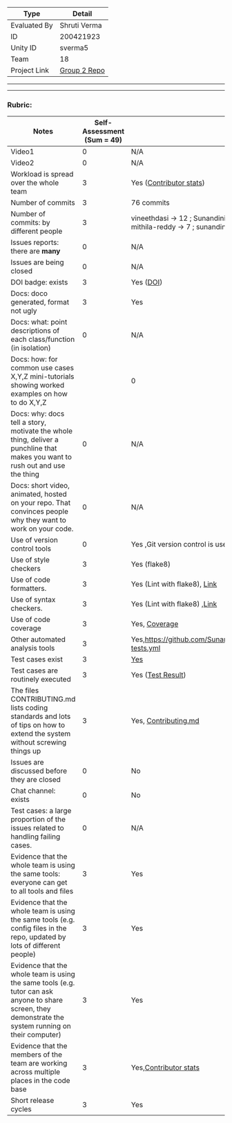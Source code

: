 |Type| Detail|
|--------|-------|
| Evaluated By | Shruti Verma |
| ID | 200421923  |
| Unity ID | sverma5 |
| Team | 18 |
| Project Link | [Group 2 Repo](https://github.com/SunandiniM/Group2_HW2) |

******
******

### Rubric:

|Notes|Self-Assessment (Sum = 49)|Evidence|
|-----|--------------------------|--------|
|Video1|0| N/A | 
|Video2|0|N/A | 
|Workload is spread over the whole team | 3|Yes ([Contributor stats](https://github.com/SunandiniM/Group2_HW2/graphs/contributors)) |
|Number of commits| 3|76 commits |
|Number of commits: by different people| 3|vineethdasi -> 12 ; SunandiniM -> 14 ; SahithiAmmana -> 10 ; SaiPavanYalla -> 7 ; mithila-reddy -> 7 ; sunandiniM1509 -> 1 |
|Issues reports: there are **many**| 0|N/A |
|Issues are being closed| 0|N/A |
|DOI badge: exists| 3|Yes ([DOI](https://zenodo.org/record/7111572#.YzZv8HbMK5c)) |
|Docs: doco generated, format not ugly | 3|Yes |
|Docs: what: point descriptions of each class/function (in isolation) | 0|N/A |
|Docs: how: for common use cases X,Y,Z mini-tutorials showing worked examples on how to do X,Y,Z| |0 |N/A | 
|Docs: why: docs tell a story, motivate the whole thing, deliver a punchline that makes you want to rush out and use the thing| 0|N/A |
|Docs: short video, animated, hosted on your repo. That convinces people why they want to work on your code.| 0|N/A |
|Use of version control tools| 0|Yes ,Git version control is used |
|Use of style checkers | 3|Yes (flake8) |
|Use of code formatters. | 3|Yes (Lint with flake8), [Link](https://github.com/SunandiniM/Group2_HW2/blob/main/.github/workflows/unit-tests.yml) |
|Use of syntax checkers. | 3|Yes (Lint with flake8) ,[Link](https://github.com/SunandiniM/Group2_HW2/blob/main/.github/workflows/unit-tests.yml)|
|Use of code coverage | 3|Yes, [Coverage](https://codecov.io/gh/SunandiniM/Group2_HW2/branch/main) |
|Other automated analysis tools|3| Yes,https://github.com/SunandiniM/Group2_HW2/blob/main/.github/workflows/unit-tests.yml  |
|Test cases exist|3| [Yes](https://github.com/SunandiniM/Group2_HW2/tree/main/test) |
|Test cases are routinely executed| 3|Yes ([Test Result](https://github.com/SunandiniM/Group2_HW2/actions/runs/3156025664/jobs/5135307463))|
|The files CONTRIBUTING.md lists coding standards and lots of tips on how to extend the system without screwing things up| 3|Yes, [Contributing.md](https://github.com/SunandiniM/Group2_HW2/blob/main/CONTRIBUTING.md) |
|Issues are discussed before they are closed| 0|No |
|Chat channel: exists| 0|No |
|Test cases: a large proportion of the issues related to handling failing cases.| 0|N/A |
|Evidence that the whole team is using the same tools: everyone can get to all tools and files| 3|Yes |
|Evidence that the whole team is using the same tools (e.g. config files in the repo, updated by lots of different people)|3| Yes |
|Evidence that the whole team is using the same tools (e.g. tutor can ask anyone to share screen, they demonstrate the system running on their computer)| 3|Yes |
|Evidence that the members of the team are working across multiple places in the code base|3 |Yes,[Contributor stats](https://github.com/SunandiniM/Group2_HW2/graphs/contributors) |
|Short release cycles |3| Yes |
